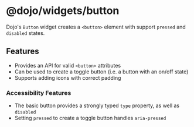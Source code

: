 # @dojo/widgets/button

Dojo's `Button` widget creates a `<button>` element with support `pressed` and `disabled` states.

## Features

- Provides an API for valid `<button>` attributes
- Can be used to create a toggle button (i.e. a button with an on/off state)
- Supports adding icons with correct padding

### Accessibility Features

- The basic button provides a strongly typed `type` property, as well as `disabled`
- Setting `pressed` to create a toggle button handles `aria-pressed`
